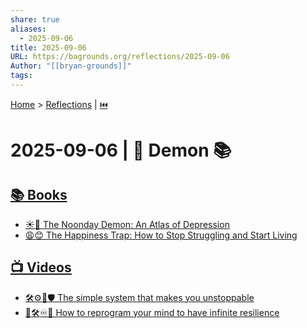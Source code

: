 ```yaml
---
share: true
aliases:
  - 2025-09-06
title: 2025-09-06
URL: https://bagrounds.org/reflections/2025-09-06
Author: "[[bryan-grounds]]"
tags:
---
```

[Home](../index.md) > [Reflections](./index.md) | [⏮️](./2025-09-05.md)  
# 2025-09-06 | 👿 Demon 📚  
## [📚 Books](../books/index.md)  
- [☀️👿 The Noonday Demon: An Atlas of Depression](../books/the-noonday-demon-an-atlas-of-depression.md)  
- [😩😊 The Happiness Trap: How to Stop Struggling and Start Living](../books/the-happiness-trap-how-to-stop-struggling-and-start-living.md)  
  
## [📺 Videos](../videos/index.md)  
- [🛠️⚙️🚀🛡️ The simple system that makes you unstoppable](../videos/the-simple-system-that-makes-you-unstoppable.md)  
- [🧠🛠️♾️💪 How to reprogram your mind to have infinite resilience](../videos/how-to-reprogram-your-mind-to-have-infinite-resilience.md)